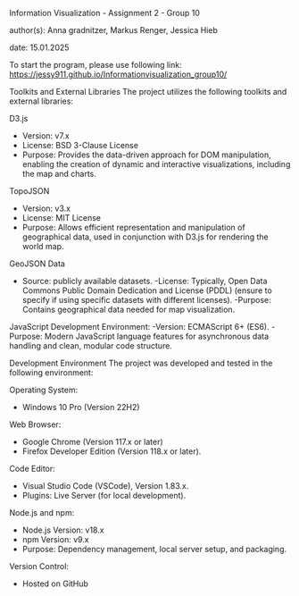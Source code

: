 Information Visualization - Assignment 2 - Group 10 

author(s): Anna gradnitzer, Markus Renger, Jessica Hieb

date: 15.01.2025

To start the program, please use following link: https://jessy911.github.io/Informationvisualization_group10/

Toolkits and External Libraries
The project utilizes the following toolkits and external libraries:

D3.js
- Version: v7.x
- License: BSD 3-Clause License
- Purpose: Provides the data-driven approach for DOM manipulation, enabling the creation of dynamic and interactive visualizations, including the map and charts.

TopoJSON
- Version: v3.x
- License: MIT License
- Purpose: Allows efficient representation and manipulation of geographical data, used in conjunction with D3.js for rendering the world map.

GeoJSON Data
- Source: publicly available datasets.
-License: Typically, Open Data Commons Public Domain Dedication and License (PDDL) (ensure to specify if using specific datasets with different licenses).
-Purpose: Contains geographical data needed for map visualization.

JavaScript Development Environment:
-Version: ECMAScript 6+ (ES6).
-Purpose: Modern JavaScript language features for asynchronous data handling and clean, modular code structure.


Development Environment
The project was developed and tested in the following environment:

Operating System:
- Windows 10 Pro (Version 22H2)

Web Browser:
- Google Chrome (Version 117.x or later)
- Firefox Developer Edition (Version 118.x or later).

Code Editor:
- Visual Studio Code (VSCode), Version 1.83.x.
- Plugins: Live Server (for local development).

Node.js and npm:
- Node.js Version: v18.x
- npm Version: v9.x
- Purpose: Dependency management, local server setup, and packaging.

Version Control:
- Hosted on GitHub

